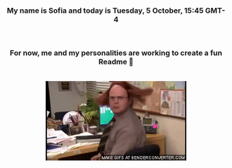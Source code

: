 


<div align="center">
<h3 >My name is Sofia and today is Tuesday, 5 October, 15:45 GMT-4</h3><br>
<h3 >For now, me and my personalities are working to create a fun Readme 👋
</h3><br>
<img src='img/dwight.gif' alt='working...'/>
</div>
